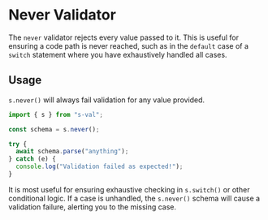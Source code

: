 # Never Validator

The `never` validator rejects every value passed to it. This is useful for ensuring a code path is never reached, such as in the `default` case of a `switch` statement where you have exhaustively handled all cases.

## Usage

`s.never()` will always fail validation for any value provided.

```typescript
import { s } from "s-val";

const schema = s.never();

try {
  await schema.parse("anything");
} catch (e) {
  console.log("Validation failed as expected!");
}
```

It is most useful for ensuring exhaustive checking in `s.switch()` or other conditional logic. If a case is unhandled, the `s.never()` schema will cause a validation failure, alerting you to the missing case.
